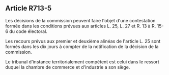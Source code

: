Article R713-5
----
Les décisions de la commission peuvent faire l'objet d'une contestation formée
dans les conditions prévues aux articles L. 25, L. 27 et R. 13 à R. 15-6 du code
électoral.

Les recours prévus aux premier et deuxième alinéas de l'article L. 25 sont
formés dans les dix jours à compter de la notification de la décision de la
commission.

Le tribunal d'instance territorialement compétent est celui dans le ressort
duquel la chambre de commerce et d'industrie a son siège.
